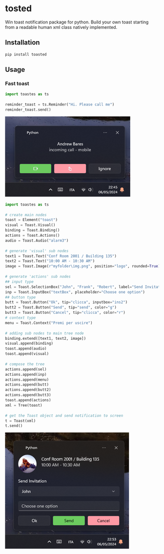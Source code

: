 # tosted
Win toast notification package for python.
Build your own toast starting from a readable human xml class natively implemented.

## Installation

```bash
pip install toasted
```

## Usage

### Fast toast

```python
import toastes as ts

reminder_toast = ts.Reminder("Hi. Please call me")
reminder_toast.send()

```

![image](https://github.com/MekJohn/toasted/blob/main/test/Incoming_call.png)


```python
import toastes as ts

# create main nodes
toast = Element("toast")
visual = Toast.Visual()
binding = Toast.Binding()
actions = Toast.Actions()
audio = Toast.Audio("alarm3")

# generate 'visual' sub nodes
text1 = Toast.Text("Conf Room 2001 / Building 135")
text2 = Toast.Text("10:00 AM - 10:30 AM")
image = Toast.Image(r"myfolder\img.png", position="logo", rounded=True)

# generate 'actions' sub nodes
## input type
sel = Toast.SelectionBox("John", "Frank", "Robert", label="Send Invitation")
inp = Toast.InputBox("textBox", placeholder="Choose one option")
## button type
butt = Toast.Button("Ok", tip="clicca", inputbox="ins2")
butt2 = Toast.Button("Send", tip="send", color="g")
butt3 = Toast.Button("Cancel", tip="clicca", color="r")
# context type
menu = Toast.Context("Premi per uscire")

# adding sub nodes to main tree node
binding.extend([text1, text2, image])
visual.append(binding)
toast.append(audio)
toast.append(visual)

# compose the tree
actions.append(sel)
actions.append(inp)
actions.append(menu)
actions.append(butt)
actions.append(butt2)
actions.append(butt3)
toast.append(actions)
xml = Tree(toast)

# get the Toast object and send notification to screen
t = Toast(xml)
t.send()
```

![image](https://github.com/MekJohn/toasted/blob/main/test/meeting.png)


